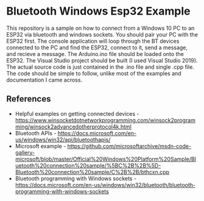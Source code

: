 # Bluetooth Windows Esp32 Example

This repository is a sample on how to connect from a Windows 10 PC to an ESP32 via bluetooth and windows sockets. You should pair your PC with the ESP32 first. The console application will loop through the BT devices connected to the PC and find the ESP32, connect to it, send a message, and recieve a message. The Arduino.ino file should be loaded onto the ESP32. The Visual Studio project should be built (I used Visual Studio 2019). The actual source code is just contained in the .ino file and single .cpp file. The code should be simple to follow, unlike most of the examples and documentation I came across.


## References

* Helpful examples on getting connected devices - https://www.winsocketdotnetworkprogramming.com/winsock2programming/winsock2advancedotherprotocol4k.html
* Bluetooth APIs - https://docs.microsoft.com/en-us/windows/win32/api/bluetoothapis/
* Microsoft example - https://github.com/microsoftarchive/msdn-code-gallery-microsoft/blob/master/Official%20Windows%20Platform%20Sample/Bluetooth%20connection%20sample/%5BC%2B%2B%5D-Bluetooth%20connection%20sample/C%2B%2B/bthcxn.cpp
* Bluetooth programming with Windows sockets - https://docs.microsoft.com/en-us/windows/win32/bluetooth/bluetooth-programming-with-windows-sockets